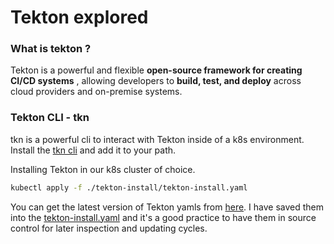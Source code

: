# Tekton explored

### What is tekton ?

Tekton is a powerful and flexible **open-source framework for creating CI/CD systems** , allowing developers to **build, test, and deploy** across cloud providers and on-premise systems.

### Tekton CLI - tkn

tkn is a powerful cli to interact with Tekton inside of a k8s environment. Install the [tkn cli](https://github.com/tektoncd/cli) and add it to your path.

Installing Tekton in our k8s cluster of choice.

```bash
kubectl apply -f ./tekton-install/tekton-install.yaml
```

You can get the latest version of Tekton yamls from [here](https://storage.googleapis.com/tekton-releases/pipeline/latest/release.yaml). I have saved them into the [tekton-install.yaml](./tekton-install/tekton-install.yaml) and it's a good practice to have them in source control for later inspection and updating cycles.
